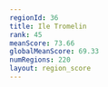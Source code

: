 ```yaml
---
regionId: 36
title: Ile Tromelin
rank: 45
meanScore: 73.66
globalMeanScore: 69.33
numRegions: 220
layout: region_score
---
```

